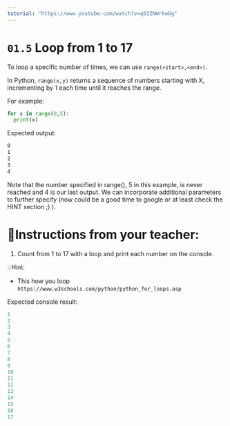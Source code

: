 ```yaml
---
tutorial: "https://www.youtube.com/watch?v=qO3ZNWrkeGg"
---
```


# `01.5` Loop from 1 to 17

To loop a specific number of times, we can use `range(<start>,<end>)`. 

In Python, `range(x,y)` returns a sequence of numbers starting with X, incrementing by 1 each time until it reaches the range. 

For example:

```python
for x in range(0,5):
  print(x)
```

Expected output:
```md
0
1
2
3
4
```

Note that the number specified in range(), 5 in this example, is never reached and 4 is our last output. We can incorporate additional parameters to further specify (now could be a good time to google or at least check the HINT section ;) ).

# 📝Instructions from your teacher:

1. Count from 1 to 17 with a loop and print each number on the console.

💡Hint:
- This how you loop
`https://www.w3schools.com/python/python_for_loops.asp`

Expected console result:
```py
1
2
3
4
5
6
7
8
9
10
11
12
13
14
15
16
17
```
